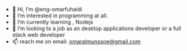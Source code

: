 - 👋 Hi, I’m @eng-omarfuhaidi
- 👀 I’m interested in programming at all.
- 🌱 I’m currently learning , Nodejs
- 💞️ I’m looking to a job as an desktop applications developer or a full stack web developer
- 📫  reach me on email: omaralmunssoe@gmail.com



<!---
eng-omarfuhaidi/eng-omarfuhaidi is a ✨ special ✨ repository because its `README.md` (this file) appears on your GitHub profile.
You can click the Preview link to take a look at your changes.
--->
